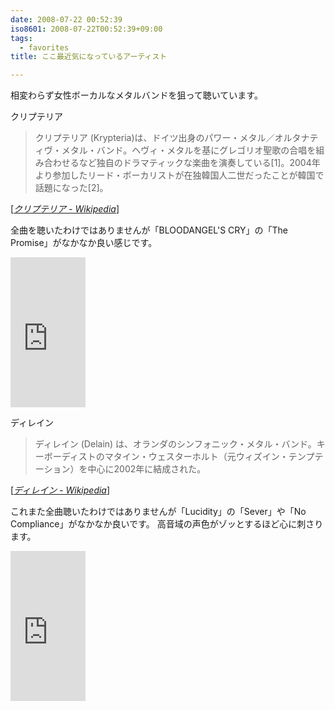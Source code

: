 ```yaml
---
date: 2008-07-22 00:52:39
iso8601: 2008-07-22T00:52:39+09:00
tags:
  - favorites
title: ここ最近気になっているアーティスト

---
```


相変わらず女性ボーカルなメタルバンドを狙って聴いています。

クリプテリア

<blockquote cite="http://ja.wikipedia.org/wiki/%E3%82%AF%E3%83%AA%E3%83%97%E3%83%86%E3%83%AA%E3%82%A2" title="Source: クリプテリア - Wikipedia; Accessed Date: 7/22/2008" class="blockquote">
  <p>クリプテリア (Krypteria)は、ドイツ出身のパワー・メタル／オルタナティヴ・メタル・バンド。ヘヴィ・メタルを基にグレゴリオ聖歌の合唱を組み合わせるなど独自のドラマティックな楽曲を演奏している[1]。2004年より参加したリード・ボーカリストが在独韓国人二世だったことが韓国で話題になった[2]。</p>
</blockquote>
<div class="cite"> [<cite><a href="http://ja.wikipedia.org/wiki/%E3%82%AF%E3%83%AA%E3%83%97%E3%83%86%E3%83%AA%E3%82%A2">クリプテリア - Wikipedia</a></cite>] </div>

全曲を聴いたわけではありませんが「BLOODANGEL'S CRY」の「The Promise」がなかなか良い感じです。

<iframe src="http://rcm-jp.amazon.co.jp/e/cm?t=nqounet-22&o=9&p=8&l=as1&asins=B000PDZPQG&fc1=000000&IS2=1&lt1=_blank&lc1=0000FF&bc1=FFFFFF&bg1=FFFFFF&f=ifr&npa=1" style="width:120px;height:240px;" scrolling="no" marginwidth="0" marginheight="0" frameborder="0"></iframe>

ディレイン

<blockquote cite="http://ja.wikipedia.org/wiki/%E3%83%87%E3%82%A3%E3%83%AC%E3%82%A4%E3%83%B3" title="Source: ディレイン - Wikipedia; Accessed Date: 7/22/2008" class="blockquote">
  <p>ディレイン (Delain) は、オランダのシンフォニック・メタル・バンド。キーボーディストのマタイン・ウェスターホルト（元ウィズイン・テンプテーション）を中心に2002年に結成された。</p>
</blockquote>
<div class="cite"> [<cite><a href="http://ja.wikipedia.org/wiki/%E3%83%87%E3%82%A3%E3%83%AC%E3%82%A4%E3%83%B3">ディレイン - Wikipedia</a></cite>] </div>

これまた全曲聴いたわけではありませんが「Lucidity」の「Sever」や「No Compliance」がなかなか良いです。
高音域の声色がゾッとするほど心に刺さります。

<iframe src="http://rcm-jp.amazon.co.jp/e/cm?t=nqounet-22&o=9&p=8&l=as1&asins=B000MTFFZY&fc1=000000&IS2=1&lt1=_blank&lc1=0000FF&bc1=FFFFFF&bg1=FFFFFF&f=ifr&npa=1" style="width:120px;height:240px;" scrolling="no" marginwidth="0" marginheight="0" frameborder="0"></iframe>
